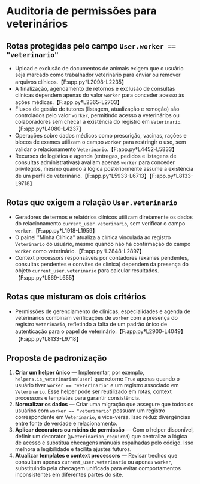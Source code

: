 # Auditoria de permissões para veterinários

## Rotas protegidas pelo campo `User.worker == "veterinario"`

- Upload e exclusão de documentos de animais exigem que o usuário seja marcado como trabalhador veterinário para enviar ou remover arquivos clínicos.【F:app.py†L2098-L2235】
- A finalização, agendamento de retornos e exclusão de consultas clínicas dependem apenas do valor `worker` para conceder acesso às ações médicas.【F:app.py†L2365-L2703】
- Fluxos de gestão de tutores (listagem, atualização e remoção) são controlados pelo valor `worker`, permitindo acesso a veterinários ou colaboradores sem checar a existência do registro em `Veterinario`.【F:app.py†L4080-L4237】
- Operações sobre dados médicos como prescrição, vacinas, rações e blocos de exames utilizam o campo `worker` para restringir o uso, sem validar o relacionamento `Veterinario`.【F:app.py†L4452-L5833】
- Recursos de logística e agenda (entregas, pedidos e listagens de consultas administrativas) avaliam apenas `worker` para conceder privilégios, mesmo quando a lógica posteriormente assume a existência de um perfil de veterinário.【F:app.py†L5933-L6713】【F:app.py†L8133-L9718】

## Rotas que exigem a relação `User.veterinario`

- Geradores de termos e relatórios clínicos utilizam diretamente os dados do relacionamento `current_user.veterinario`, sem verificar o campo `worker`.【F:app.py†L1918-L1959】
- O painel "Minha Clínica" atualiza a clínica vinculada ao registro `Veterinario` do usuário, mesmo quando não há confirmação do campo `worker` como veterinário.【F:app.py†L2848-L2897】
- Context processors responsáveis por contadores (exames pendentes, consultas pendentes e convites de clínica) dependem da presença do objeto `current_user.veterinario` para calcular resultados.【F:app.py†L569-L655】

## Rotas que misturam os dois critérios

- Permissões de gerenciamento de clínicas, especialidades e agenda de veterinários combinam verificações de `worker` com a presença do registro `Veterinario`, refletindo a falta de um padrão único de autenticação para o papel de veterinário.【F:app.py†L2900-L4049】【F:app.py†L8133-L9718】

## Proposta de padronização

1. **Criar um helper único** — Implementar, por exemplo, `helpers.is_veterinarian(user)` que retorne `True` apenas quando o usuário tiver `worker == "veterinario"` *e* um registro associado em `Veterinario`. Esse helper pode ser reutilizado em rotas, context processors e templates para garantir consistência.
2. **Normalizar os dados** — Criar uma migração que assegure que todos os usuários com `worker == "veterinario"` possuam um registro correspondente em `Veterinario`, e vice-versa. Isso reduz divergências entre fonte de verdade e relacionamento.
3. **Aplicar decorators ou mixins de permissão** — Com o helper disponível, definir um decorator (`@veterinarian_required`) que centralize a lógica de acesso e substitua checagens manuais espalhadas pelo código. Isso melhora a legibilidade e facilita ajustes futuros.
4. **Atualizar templates e context processors** — Revisar trechos que consultam apenas `current_user.veterinario` ou apenas `worker`, substituindo pela checagem unificada para evitar comportamentos inconsistentes em diferentes partes do site.
